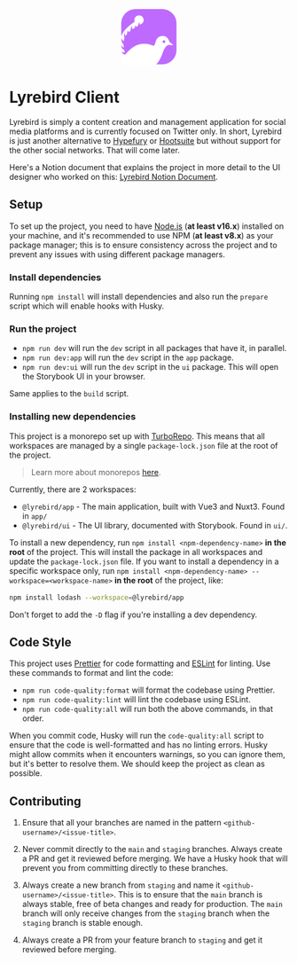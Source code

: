 <div style="text-align: center;">
    <img src="./app/public/lyrebird-logo.svg" width="100" alt="Lyrebird logo" style="margin: 0 auto;" />
</div>

# Lyrebird Client

Lyrebird is simply a content creation and management application for social media platforms and is currently focused on
Twitter only. In short, Lyrebird is just another alternative to [Hypefury](https://hypefury.com) or
[Hootsuite](https://hootsuite.com) but without support for the other social networks. That will come later.

Here's a Notion document that explains the project in more detail to the UI designer who worked on
this: [Lyrebird Notion Document](https://www.notion.so/gyen/Lyrebird-A-Twitter-Content-Management-Software-6808d851058745099b444e52e6aa1471).

## Setup

To set up the project, you need to have [Node.js](https://nodejs.org/en/) (**at least v16.x**) installed on your
machine, and it's recommended to use NPM (**at least v8.x**) as your package manager; this is to ensure consistency
across the project and to prevent any issues with using different package managers.

### Install dependencies

Running `npm install` will install dependencies and also run the `prepare` script which will enable hooks with Husky.

### Run the project

- `npm run dev` will run the `dev` script in all packages that have it, in parallel.
- `npm run dev:app` will run the `dev` script in the `app` package.
- `npm run dev:ui` will run the `dev` script in the `ui` package. This will open the Storybook UI in your browser.

Same applies to the `build` script.

### Installing new dependencies

This project is a monorepo set up with [TurboRepo](https://turbo.build/repo). This means that all workspaces are managed
by a single `package-lock.json` file at the root of the project.

> Learn more about monorepos [here](https://turbo.build/repo/docs/handbook/what-is-a-monorepo).

Currently, there are 2 workspaces:

- `@lyrebird/app` - The main application, built with Vue3 and Nuxt3. Found in `app/`
- `@lyrebird/ui` - The UI library, documented with Storybook. Found in `ui/`.

To install a new dependency, run `npm install <npm-dependency-name>` **in the root** of the project. This will install
the package in all workspaces and update the `package-lock.json` file. If you want to install a dependency in a specific
workspace only, run `npm install <npm-dependency-name> --workspace=<workspace-name>` **in the root** of the project,
like:

```bash
npm install lodash --workspace=@lyrebird/app
```

Don't forget to add the `-D` flag if you're installing a dev dependency.

## Code Style

This project uses [Prettier](https://prettier.io/) for code formatting and [ESLint](https://eslint.org/) for linting.
Use these commands to format and lint the code:

- `npm run code-quality:format` will format the codebase using Prettier.
- `npm run code-quality:lint` will lint the codebase using ESLint.
- `npm run code-quality:all` will run both the above commands, in that order.

When you commit code, Husky will run the `code-quality:all` script to ensure that the code is well-formatted and has no
linting errors. Husky might allow commits when it encounters warnings, so you can ignore them, but it's better to resolve
them. We should keep the project as clean as possible.

## Contributing

1. Ensure that all your branches are named in the pattern `<github-username>/<issue-title>`.

2. Never commit directly to the `main` and `staging` branches. Always create a PR and get it reviewed before merging. We
   have a Husky hook that will prevent you from committing directly to these branches.

3. Always create a new branch from `staging` and name it `<github-username>/<issue-title>`. This is to ensure that
   the `main` branch is always stable, free of beta changes and ready for production. The `main` branch will only
   receive changes from the `staging` branch when the `staging` branch is stable enough.

4. Always create a PR from your feature branch to `staging` and get it reviewed before merging.
